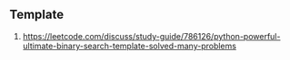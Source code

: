 
## Template 
1. https://leetcode.com/discuss/study-guide/786126/python-powerful-ultimate-binary-search-template-solved-many-problems

